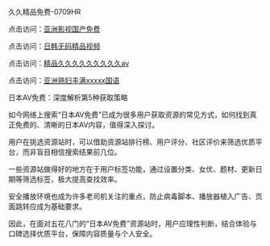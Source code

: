 久久精品免费-0709HR

点击访问：<a href="https://heiliaowt0d7p.pages.dev">亚洲影视国产免费</a>

点击访问：<a href="https://heiliao2dmwwy.pages.dev">日韩无码精品视频</a>

点击访问：<a href="https://heiliaoxqkkct.pages.dev">精品久久久久久久久久久aⅴ</a>

点击访问：<a href="https://heiliaowt0d7p.pages.dev">亚洲熟妇丰满xxxxx国语</a>


日本AV免费：深度解析第5种获取策略

如今网络上搜索“日本AV免费”已成为很多用户获取资源的常见方式，如何找到真正免费的、清晰的日本AV内容，值得深入探讨。

用户在挑选资源站时，可以借助资源站排行榜、用户评分、社区评价来筛选优质平台，而非盲目相信搜索结果前几位。

一些资源站做得好的地方在于用户标签功能，通过设置分类、女优、题材、更新日期等筛选标签，极大提高查找效率。

安全播放环境也成为许多老司机关注的重点，防止病毒脚本、播放器植入广告、页面跳转应成为基础要求。

因此，在面对五花八门的“日本AV免费”资源站时，用户应理性判断，结合体验与口碑选择优质平台，保障内容质量与个人安全。



<span style="display:none;">[Canonical link]( https://github.com/cp20250709/535425 ）</span>
